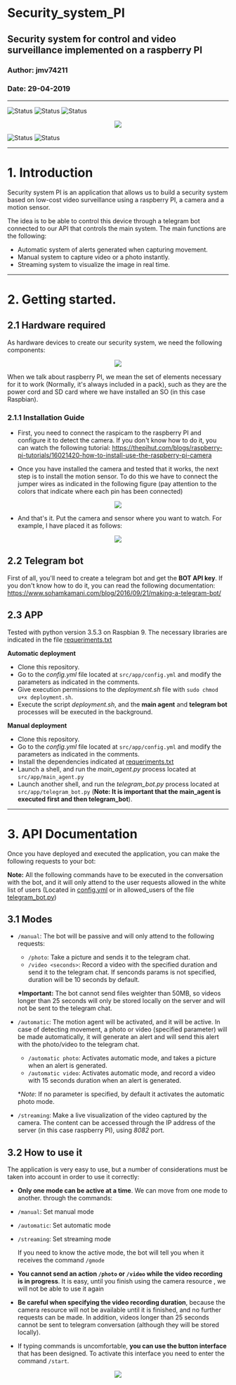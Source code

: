 # Security_system_PI

## Security system for control and video surveillance implemented on a raspberry PI

### Author: jmv74211

### Date: 29-04-2019

---

![Status](https://img.shields.io/badge/-RasperryPI-red.svg)
![Status](https://img.shields.io/badge/-Python-green.svg)
![Status](https://img.shields.io/badge/-Telegram-blue.svg)

<p align="center">
  <img src="https://raw.githubusercontent.com/jmv74211/Security_system_PI/master/images/raspytel.png">
</p>

![Status](https://img.shields.io/badge/Status-implementing-orange.svg)
![Status](https://img.shields.io/badge/Status-documenting-orange.svg)

---

# 1. Introduction

Security system PI is an application that allows us to build a security system based on low-cost video surveillance using a raspberry PI, a camera and a motion sensor.

The idea is to be able to control this device through a telegram bot connected to our API that controls the main system. The main functions are the following:
- Automatic system of alerts generated when capturing movement.
- Manual system to capture video or a photo instantly.
- Streaming system to visualize the image in real time.

---

# 2. Getting started.

## 2.1 Hardware required

As hardware devices to create our security system, we need the following components:

<p align="center">
  <img src="https://raw.githubusercontent.com/jmv74211/Security_system_PI/master/images/hardware_required.png">
</p>

When we talk about raspberry PI, we mean the set of elements necessary for it to work (Normally, it's always included in a pack), such as they are the power cord and SD card where we have installed an SO (in this case Raspbian).

### 2.1.1 Installation Guide

- First, you need to connect the raspicam to the raspberry PI and configure it to detect the camera. If you don't know how to do it, you can watch the following tutorial: https://thepihut.com/blogs/raspberry-pi-tutorials/16021420-how-to-install-use-the-raspberry-pi-camera

- Once you have installed the camera and tested that it works, the next step is to install the motion sensor. To do this we have to connect the jumper wires as indicated in the following figure (pay attention to the colors that indicate where each pin has been connected)

<p align="center">
  <img src="https://raw.githubusercontent.com/jmv74211/Security_system_PI/master/images/hardware_connections.png">
</p>

- And that's it. Put the camera and sensor where you want to watch. For example, I have placed it as follows:

<p align="center">
  <img src="https://raw.githubusercontent.com/jmv74211/Security_system_PI/master/images/raspberry_place.png">
</p>

## 2.2 Telegram bot

First of all, you'll need to create a telegram bot and get the **BOT API key**. If you don't know how to do it, you can read the following documentation: https://www.sohamkamani.com/blog/2016/09/21/making-a-telegram-bot/

## 2.3 APP
Tested with python version 3.5.3 on Raspbian 9. The necessary libraries are indicated in the file [requeriments.txt](https://github.com/jmv74211/Security_system_PI/blob/master/requeriments.txt)

**Automatic deployment**

- Clone this repository.
- Go to the *config.yml* file located at `src/app/config.yml` and modify the parameters as indicated in the comments.
- Give execution permissions to the *deployment.sh* file with `sudo chmod u+x deployment.sh`.
- Execute the script *deployment.sh*, and the **main agent** and **telegram bot** processes will be executed in the background.

**Manual deployment**
- Clone this repository.
- Go to the *config.yml* file located at `src/app/config.yml` and modify the parameters as indicated in the comments.
- Install the dependencies indicated at [requeriments.txt](https://github.com/jmv74211/Security_system_PI/blob/master/requeriments.txt)
- Launch a shell, and run the *main_agent.py* process located at `src/app/main_agent.py`
- Launch another shell, and run the *telegram_bot.py* process located at `src/app/telegram_bot.py` (**Note: It is important that the main_agent is executed first and then telegram_bot**).

---

# 3. API Documentation

Once you have deployed and executed the application, you can make the following requests to your bot:

**Note:** All the following commands have to be executed in the conversation with the bot, and it will only attend to the user requests allowed in the white list of users (Located in [config.yml](https://github.com/jmv74211/Security_system_PI/blob/master/src/app/config.yml) or in allowed_users of the file [telegram_bot.py](https://github.com/jmv74211/Security_system_PI/blob/master/src/app/telegram_bot.py))

## 3.1 Modes
- `/manual`: The bot will be passive and will only attend to the following requests:

   - `/photo`: Take a picture and sends it to the telegram chat.
   - `/video <seconds>`: Record a video with the specified duration and send it to the telegram chat. If senconds params is not specified, duration will be 10 seconds by default.

   **\*Important:** The bot cannot send files weighter than 50MB, so videos longer than 25 seconds will only be stored locally on the server and will not be sent to the telegram chat.

- `/automatic`: The motion agent will be activated, and it will be active. In case of detecting movement, a photo or video (specified parameter) will be made automatically, it will generate an alert and will send this alert with the photo/video to the telegram chat.

   - `/automatic photo`: Activates automatic mode, and takes a picture when an alert is generated.
   - `/automatic video`: Activates automatic mode, and record a video with 15 seconds duration when an alert is generated.

   \**Note*: If no parameter is specified, by default it activates the automatic photo mode.

- `/streaming`: Make a live visualization of the video captured by the camera. The content can be accessed through the IP address of the server (in this case raspberry PI), using *8082* port.

## 3.2 How to use it
The application is very easy to use, but a number of considerations must be taken into account in order to use it correctly:

- **Only one mode can be active at a time**. We can move from one mode to another. through the commands:
 - `/manual`: Set manual mode
 - `/automatic`: Set automatic mode
 - `/streaming`: Set streaming mode

   If you need to know the active mode, the bot will tell you when it receives the command `/gmode`

- **You cannot send an action `/photo` or `/video` while the video recording is in progress**. It is easy, until you finish using the camera resource , we will not be able to use it again

- **Be careful when specifying the video recording duration**, because the camera resource will not be available until it is finished, and no further requests can be made. In addition, videos longer than 25 seconds cannot be sent to telegram conversation (although they will be stored locally).

- If typing commands is uncomfortable, **you can use the button interface** that has been designed. To activate this interface you need to enter the command `/start`.

<p align="center">
  <img src="https://raw.githubusercontent.com/jmv74211/Security_system_PI/master/images/buttons_interface.png">
</p>
